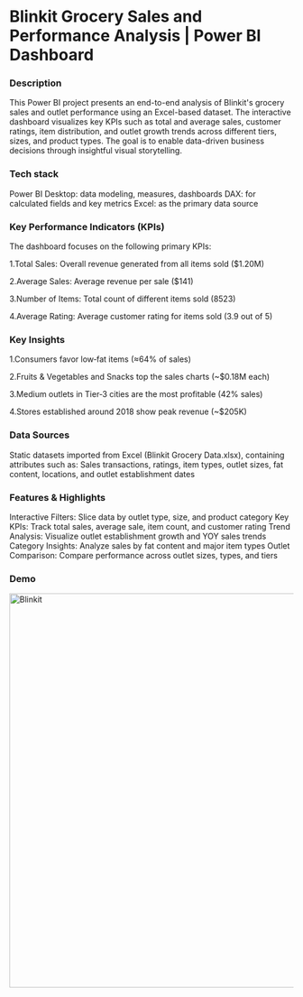 # Blinkit Grocery Sales and Performance Analysis | Power BI Dashboard

### Description
This Power BI project presents an end-to-end analysis of Blinkit's grocery sales and outlet performance using an Excel-based dataset. The interactive dashboard visualizes key KPIs such as total and average sales, customer ratings, item distribution, and outlet growth trends across different tiers, sizes, and product types. The goal is to enable data-driven business decisions through insightful visual storytelling.

### Tech stack
 Power BI Desktop: data modeling, measures, dashboards
 DAX: for calculated fields and key metrics
 Excel: as the primary data source

### Key Performance Indicators (KPIs)
The dashboard focuses on the following primary KPIs:

1.Total Sales: Overall revenue generated from all items sold ($1.20M)

2.Average Sales: Average revenue per sale ($141)

3.Number of Items: Total count of different items sold (8523)

4.Average Rating: Average customer rating for items sold (3.9 out of 5)

### Key Insights
1.Consumers favor low‑fat items (≈64% of sales)

2.Fruits & Vegetables and Snacks top the sales charts (~$0.18M each)

3.Medium outlets in Tier‑3 cities are the most profitable (42% sales)

4.Stores established around 2018 show peak revenue (~$205K)

### Data Sources
Static datasets imported from Excel (Blinkit Grocery Data.xlsx), containing attributes such as:
 Sales transactions, ratings, item types, outlet sizes, fat content, locations, and outlet establishment dates

### Features & Highlights
Interactive Filters: Slice data by outlet type, size, and product category
Key KPIs: Track total sales, average sale, item count, and customer rating
Trend Analysis: Visualize outlet establishment growth and YOY sales trends
Category Insights: Analyze sales by fat content and major item types
Outlet Comparison: Compare performance across outlet sizes, types, and tiers

### Demo
<img width="1132" height="699" alt="Blinkit " src="https://github.com/user-attachments/assets/916afd07-8399-4411-a3b6-3ef9837ec7c6" />



